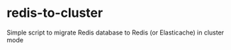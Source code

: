 # redis-to-cluster
Simple script to migrate Redis database to Redis (or Elasticache) in cluster mode
